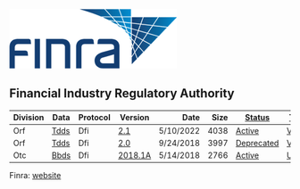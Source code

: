 [![Finra](https://github.com/Open-Markets-Initiative/Directory/blob/main/Organizations/Finra/Images/Logo.png)](https://www.finra.org)


## Financial Industry Regulatory Authority

| Division | Data | Protocol | Version | Date | Size | [Status][Omi.Glossary.Status] | [Testing][Omi.Glossary.Testing] | Specification |
| --- | --- | --- | --- | ---: | ---: | --- | --- | --- |
| Orf | [Tdds][Finra.Orf.Tdds.Dfi.v2.1.Dissector] | Dfi | [2.1][Finra.Orf.Tdds.Dfi.v2.1.Dissector] | 5/10/2022 | 4038 | [Active][Omi.Glossary.Status.Active] | [Verified][Omi.Glossary.Testing.Verified] | [url][Finra.Orf.Tdds.Dfi.v2.1.Url] - [pdf][Finra.Orf.Tdds.Dfi.v2.1.Pdf] |
| Orf | [Tdds][Finra.Orf.Tdds.Dfi.v2.0.Dissector] | Dfi | [2.0][Finra.Orf.Tdds.Dfi.v2.0.Dissector] | 9/24/2018 | 3997 | [Deprecated][Omi.Glossary.Status.Deprecated] | [Verified][Omi.Glossary.Testing.Verified] | [url][Finra.Orf.Tdds.Dfi.v2.0.Url] - [pdf][Finra.Orf.Tdds.Dfi.v2.0.Pdf] |
| Otc | [Bbds][Finra.Otc.Bbds.Dfi.v2018.1A.Dissector] | Dfi | [2018.1A][Finra.Otc.Bbds.Dfi.v2018.1A.Dissector] | 5/14/2018 | 2766 | [Active][Omi.Glossary.Status.Active] | [Untested][Omi.Glossary.Testing.Untested] | [url][Finra.Otc.Bbds.Dfi.v2018.1A.Url] - [pdf][Finra.Otc.Bbds.Dfi.v2018.1A.Pdf] |


Finra: [website](https://www.finra.org "Go to Financial Industry Regulatory Authority")


[Omi.Glossary.Status]: https://github.com/Open-Markets-Initiative/Directory/blob/main/Glossary/Status.md "Protocol Deployment Status"
[Omi.Glossary.Status.Active]: https://github.com/Open-Markets-Initiative/Directory/blob/main/Glossary/Status.md "Deployment Status: Protocol is in active production"
[Omi.Glossary.Status.Deprecated]: https://github.com/Open-Markets-Initiative/Directory/blob/main/Glossary/Status.md "Deployment Status: Protocol is no longer in active use"
[Omi.Glossary.Status.Future]: https://github.com/Open-Markets-Initiative/Directory/blob/main/Glossary/Status.md "Deployment Status: Protocol is not yet deployed to an active production environment"
[Omi.Glossary.Status.Unknown]: https://github.com/Open-Markets-Initiative/Directory/blob/main/Glossary/Status.md "Deployment Status: Protocol deployment status is unknown"
[Omi.Glossary.Status.Header]: https://github.com/Open-Markets-Initiative/Directory/blob/main/Glossary/Status.md "Deployment Status: Header only protocol provided for debugging"
[Omi.Glossary.Testing]: https://github.com/Open-Markets-Initiative/Directory/blob/main/Glossary/Testing.md "Protocol Testing Status"
[Omi.Glossary.Testing.Verified]: https://github.com/Open-Markets-Initiative/Directory/blob/main/Glossary/Testing.md "Testing Status: Protocol has been tested on live data"
[Omi.Glossary.Testing.Incomplete]: https://github.com/Open-Markets-Initiative/Directory/blob/main/Glossary/Testing.md "Testing Status: Protocol has been tested on live data but contains known issues"
[Omi.Glossary.Testing.Beta]: https://github.com/Open-Markets-Initiative/Directory/blob/main/Glossary/Testing.md "Testing Status: Protocol has not been tested and structure is speculative"
[Omi.Glossary.Testing.Untested]: https://github.com/Open-Markets-Initiative/Directory/blob/main/Glossary/Testing.md "Testing Status: Protocol has not been tested on live data"

[Finra.Orf.Tdds.Dfi.v2.0.Dissector]: https://github.com/Open-Markets-Initiative/wireshark-lua/blob/main/Finra/Finra_Orf_Tdds_Dfi_v2_0_Dissector.lua "Finra Orf Tdds Dfi v2.0 Wireshark Dissector"
[Finra.Orf.Tdds.Dfi.v2.0.Url]: https://www.finra.org/filing-reporting/orf/orf-forms-and-documentation "Financial Industry Regulatory Authority 2.0 Url"
[Finra.Orf.Tdds.Dfi.v2.0.Pdf]: https://github.com/Open-Markets-Initiative/Directory/blob/main/Organizations/Finra/Specifications/Tdds/Finra.Orf.Tdds.Dfi.v2.0.pdf "Financial Industry Regulatory Authority 2.0 Pdf"
[Finra.Orf.Tdds.Dfi.v2.1.Dissector]: https://github.com/Open-Markets-Initiative/wireshark-lua/blob/main/Finra/Finra_Orf_Tdds_Dfi_v2_1_Dissector.lua "Finra Orf Tdds Dfi v2.1 Wireshark Dissector"
[Finra.Orf.Tdds.Dfi.v2.1.Url]: https://www.finra.org/filing-reporting/orf/orf-forms-and-documentation "Financial Industry Regulatory Authority 2.1 Url"
[Finra.Orf.Tdds.Dfi.v2.1.Pdf]: https://github.com/Open-Markets-Initiative/Directory/blob/main/Organizations/Finra/Specifications/Tdds/Finra.Orf.Tdds.Dfi.v2.1.pdf "Financial Industry Regulatory Authority 2.1 Pdf"
[Finra.Otc.Bbds.Dfi.v2018.1A.Dissector]: https://github.com/Open-Markets-Initiative/wireshark-lua/blob/main/Finra/Finra_Otc_Bbds_Dfi_v2018_1A_Dissector.lua "Finra Otc Bbds Dfi v2018.1A Wireshark Dissector"
[Finra.Otc.Bbds.Dfi.v2018.1A.Url]: https://www.finra.org/filing-reporting/otcbb/otcbb-forms-documentation "Financial Industry Regulatory Authority 2018.1A Url"
[Finra.Otc.Bbds.Dfi.v2018.1A.Pdf]: https://github.com/Open-Markets-Initiative/Directory/blob/main/Organizations/Finra/Specifications/Bbbs/Finra.Otc.Bbds.Dfi.v2018.1A.pdf "Financial Industry Regulatory Authority 2018.1A Pdf"
